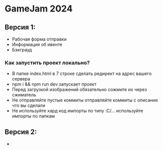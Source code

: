 # GameJam 2024

## Версия 1:

- Рабочая форма отправки
- Информация об ивенте
- Бэкграуд

### Как запустить проект локально?

- В папке index.html в 7 строке сделать редирект на адрес вашего сервера
- npm i && npm run dev запускает проект
- Перед загрузкой изображений обязательно сожмите их через сжиматель
- Не отправляйте пустые коммиты отправляйте коммиты с описание что вы сделали
- Не используйте хард код импорты по типу :C/... используйте импорты по папкам 

## Версия 2:

- 